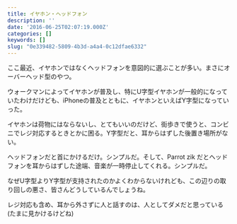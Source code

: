 ```yaml
---
title: イヤホン・ヘッドフォン
description: ''
date: '2016-06-25T02:07:19.000Z'
categories: []
keywords: []
slug: "0e339482-5809-4b3d-a4a4-0c12dfae6332"
---
```

ここ最近、イヤホンではなくヘッドフォンを意図的に選ぶことが多い。まさにオーバーヘッド型のやつ。

ウォークマンによってイヤホンが普及し、特にU字型イヤホンが一般的になっていたわけだけども、iPhoneの普及とともに、イヤホンといえばY字型になっていった。

イヤホンは荷物にはならないし、とてもいいのだけど、街歩きで使うと、コンビニでレジ対応するときとかに困る。Y字型だと、耳からはずした後置き場所がない。

ヘッドフォンだと首にかけるだけ。シンプルだ。そして、Parrot zik だとヘッドフォンを耳からはずした途端、音楽が一時停止してくれる。シンプルだ。

なぜU字型よりY字型が支持されたのかよくわからないけれども、この辺りの取り回しの悪さ、皆さんどうしているんでしょうね。

レジ対応も含め、耳から外さずに人と話すのは、人としてダメだと思っている(たまに見かけるけどね)